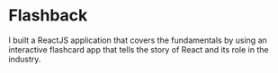 # Flashback
I built a ReactJS application that covers the fundamentals by using an interactive flashcard app that tells the story of React and its role in the industry. 



<img id="GIF" src='FlashBack.gif' style="display:none">
